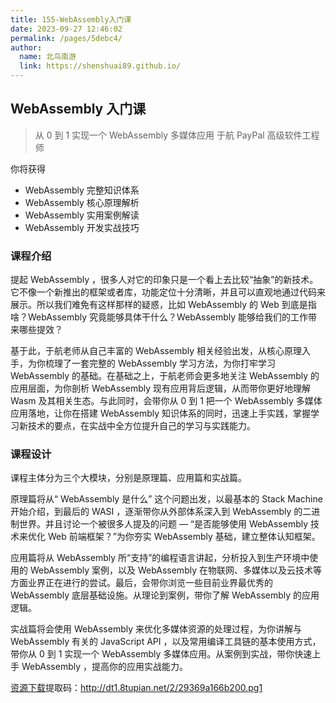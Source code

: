 ```yaml
---
title: 155-WebAssembly入门课
date: 2023-09-27 12:46:02
permalink: /pages/5debc4/
author: 
  name: 北鸟南游
  link: https://shenshuai89.github.io/
---
```

## WebAssembly 入门课
> 从 0 到 1 实现一个 WebAssembly 多媒体应用
> 于航  PayPal 高级软件工程师

你将获得
- WebAssembly 完整知识体系
- WebAssembly 核心原理解析
- WebAssembly 实用案例解读
- WebAssembly 开发实战技巧

### 课程介绍

提起 WebAssembly ，很多人对它的印象只是一个看上去比较“抽象”的新技术。它不像一个新推出的框架或者库，功能定位十分清晰，并且可以直观地通过代码来展示。所以我们难免有这样那样的疑惑，比如 WebAssembly 的 Web 到底是指啥？WebAssembly 究竟能够具体干什么？WebAssembly 能够给我们的工作带来哪些提效？

基于此，于航老师从自己丰富的 WebAssembly 相关经验出发，从核心原理入手，为你梳理了一套完整的 WebAssembly 学习方法，为你打牢学习 WebAssembly 的基础。在基础之上，于航老师会更多地关注 WebAssembly 的应用层面，为你剖析 WebAssembly 现有应用背后逻辑，从而带你更好地理解 Wasm 及其相关生态。与此同时，会带你从 0 到 1 把一个 WebAssembly 多媒体应用落地，让你在搭建 WebAssembly 知识体系的同时，迅速上手实践，掌握学习新技术的要点，在实战中全方位提升自己的学习与实践能力。

### 课程设计
课程主体分为三个大模块，分别是原理篇、应用篇和实战篇。

原理篇将从“ WebAssembly 是什么” 这个问题出发，以最基本的 Stack Machine 开始介绍，到最后的 WASI ，逐渐带你从外部体系深入到 WebAssembly 的二进制世界。并且讨论一个被很多人提及的问题 — “是否能够使用 WebAssembly 技术来优化 Web 前端框架？”为你夯实 WebAssembly 基础，建立整体认知框架。

应用篇将从 WebAssembly 所“支持”的编程语言讲起，分析投入到生产环境中使用的 WebAssembly 案例，以及 WebAssembly 在物联网、多媒体以及云技术等方面业界正在进行的尝试。最后，会带你浏览一些目前业界最优秀的 WebAssembly 底层基础设施。从理论到案例，带你了解 WebAssembly 的应用逻辑。

实战篇将会使用 WebAssembly 来优化多媒体资源的处理过程，为你讲解与 WebAssembly 有关的 JavaScript API ，以及常用编译工具链的基本使用方式，带你从 0 到 1 实现一个 WebAssembly 多媒体应用。从案例到实战，带你快速上手 WebAssembly ，提高你的应用实战能力。

[资源下载](https://pan.baidu.com/s/1mbMc2-sR4Vq3sn41d1wuaA)提取码：http://dt1.8tupian.net/2/29369a166b200.pg1	